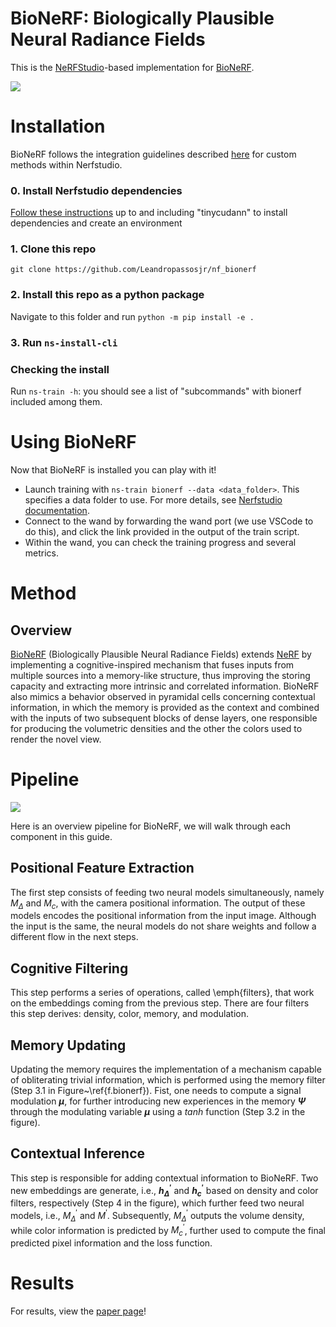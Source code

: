 # BioNeRF: Biologically Plausible Neural Radiance Fields
This is the [NeRFStudio](https://docs.nerf.studio/)-based implementation for [BioNeRF](https://github.com/Leandropassosjr/BioNeRF).

![](https://github.com/Leandropassosjr/BioNeRF/blob/dev/images/gifs.gif)


# Installation
BioNeRF follows the integration guidelines described [here](https://docs.nerf.studio/en/latest/developer_guides/new_methods.html) for custom methods within Nerfstudio. 
### 0. Install Nerfstudio dependencies
[Follow these instructions](https://docs.nerf.studio/en/latest/quickstart/installation.html) up to and including "tinycudann" to install dependencies and create an environment
### 1. Clone this repo
`git clone https://github.com/Leandropassosjr/nf_bionerf`
### 2. Install this repo as a python package
Navigate to this folder and run `python -m pip install -e .`

### 3. Run `ns-install-cli`

### Checking the install
Run `ns-train -h`: you should see a list of "subcommands" with bionerf included among them.

# Using BioNeRF
Now that BioNeRF is installed you can play with it! 

- Launch training with `ns-train bionerf --data <data_folder>`. This specifies a data folder to use. For more details, see [Nerfstudio documentation](https://docs.nerf.studio/en/latest/quickstart/first_nerf.html). 
- Connect to the wand by forwarding the wand port (we use VSCode to do this), and click the link provided in the output of the train script.
- Within the wand, you can check the training progress and several metrics.



# Method

## Overview

[BioNeRF](https://arxiv.org/pdf/2402.07310.pdf) (Biologically Plausible Neural Radiance Fields) extends [NeRF](http://www.matthewtancik.com/nerf) by implementing a cognitive-inspired mechanism that fuses inputs from multiple sources into a memory-like structure, thus improving the storing capacity and extracting more intrinsic and correlated information. BioNeRF also mimics a behavior observed in pyramidal cells concerning contextual information, in which the memory is provided as the context and combined with the inputs of two subsequent blocks of dense layers, one responsible for producing the volumetric densities and the other the colors used to render the novel view. 

# Pipeline
<img src='https://github.com/Leandropassosjr/BioNeRF/blob/dev/images/BioNeRF.png'/>

Here is an overview pipeline for BioNeRF, we will walk through each component in this guide.

## Positional Feature Extraction
The first step consists of feeding two neural models simultaneously, namely $M_{\Delta}$ and $M_c$, with the camera positional information. The output of these models encodes the positional information from the input image. Although the input is the same, the neural models do not share weights and follow a different flow in the next steps.

## Cognitive Filtering
This step performs a series of operations, called \emph{filters}, that work on the embeddings coming from the previous step. There are four filters this step derives: density, color, memory, and modulation.

## Memory Updating
Updating the memory requires the implementation of a mechanism capable of obliterating trivial information, which is performed using the memory filter (Step 3.1 in Figure~\ref{f.bionerf}). Fist, one needs to compute a signal modulation **$\mu$**, for further introducing new experiences in the memory **$\Psi$** through the modulating variable **$\mu$** using a $\textit{tanh}$ function (Step 3.2 in the figure).

## Contextual Inference
This step is responsible for adding contextual information to BioNeRF. Two new embeddings are generate, i.e., **${h}^{\prime}_\Delta$** and **${h}^{\prime}_c$** based on density and color filters, respectively (Step 4 in the figure), which further feed two neural models, i.e., $M^\prime_\Delta$ and $M^{\prime}$. Subsequently, $M^{\prime}_\Delta$ outputs the volume density, while color information is predicted by $M^{\prime}_c$, further used to compute the final predicted pixel information and the loss function.

# Results

For results, view the [paper page](https://arxiv.org/pdf/2402.07310)!
